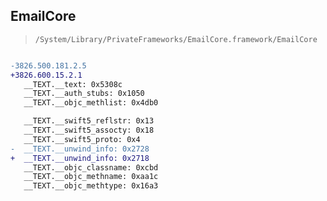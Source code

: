 ## EmailCore

> `/System/Library/PrivateFrameworks/EmailCore.framework/EmailCore`

```diff

-3826.500.181.2.5
+3826.600.15.2.1
   __TEXT.__text: 0x5308c
   __TEXT.__auth_stubs: 0x1050
   __TEXT.__objc_methlist: 0x4db0

   __TEXT.__swift5_reflstr: 0x13
   __TEXT.__swift5_assocty: 0x18
   __TEXT.__swift5_proto: 0x4
-  __TEXT.__unwind_info: 0x2728
+  __TEXT.__unwind_info: 0x2718
   __TEXT.__objc_classname: 0xcbd
   __TEXT.__objc_methname: 0xaa1c
   __TEXT.__objc_methtype: 0x16a3

```
